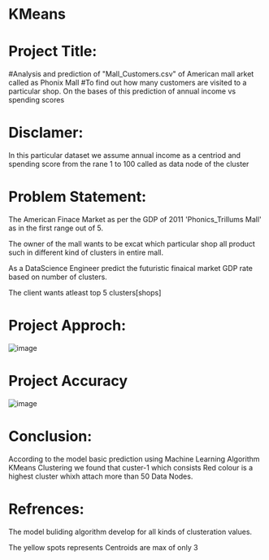 # KMeans

# Project Title:

#Analysis and prediction of "Mall_Customers.csv" of American mall arket called as Phonix Mall
#To find out how many customers are visited to a particular shop. On the bases of this prediction of annual income vs spending scores 

# Disclamer:

In this particular dataset we assume annual income as a centriod and spending score from the rane 1 to 100 called as data node of the cluster 

# Problem Statement:

The American Finace Market as per the GDP of 2011 'Phonics_Trillums Mall' as in the first range out of 5.

The owner of the mall wants to be excat which particular shop all product such in different kind of clusters in entire mall.

As a DataScience Engineer predict the futuristic finaical market GDP rate based on number of clusters.

The client wants atleast top 5 clusters[shops]   

# Project Approch:

![image](https://github.com/TanniruShreya/KMeans/assets/132294967/bc938335-61e2-4f0c-ac5b-3842c7f24ba2)


# Project Accuracy

![image](https://github.com/TanniruShreya/KMeans/assets/132294967/c0957f30-6c72-43b0-81c9-af7eed7c51f8)


# Conclusion:

According to the model basic prediction using Machine Learning Algorithm KMeans Clustering we found that custer-1 which consists Red colour is a highest cluster whixh attach more than 50 Data Nodes.

# Refrences:

The model buliding algorithm develop for all kinds of clusteration values.

The yellow spots represents Centroids are max of only 3




